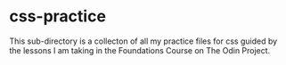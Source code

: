 # css-practice

This sub-directory is a collecton of all my practice files for css guided by the lessons I am taking in the Foundations Course on The Odin Project.